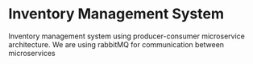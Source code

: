 # Inventory Management System
Inventory management system using producer-consumer microservice architecture. We are using rabbitMQ for communication between microservices